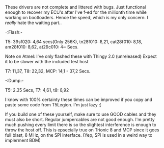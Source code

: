 These drivers are not complete and littered with bugs. Just functional enough to recover my ECU's after I've f-ed for the millionth time while working on bootloaders. Hence the speed, which is my only concern. I _really_ hate the waiting part..


-:Flash:-

T5:
39sf020: 4,64 secs(Only 256K), tn28f010: 8,21, cat28f010: 8,18, am28f010: 8,62, at29c010: 4~ Secs.

Note on Atmel: I've only flashed these with Thingy 2.0 (unreleased) Expect it to be slower with the included test host

T7: 11,37, T8: 22,32, MCP: 14,1 - 37,2 Secs.

-:Dump:-

T5: 2.35 Secs, T7: 4,61, t8: 6,92

I know with 100% certainty these times can be improved if you copy and paste some code from T5Legion. I'm just lazy :)

If you build one of these yourself, make sure to use GOOD cables and they must also be short. Regular jumpercables are not good enough.
I'm pretty much pushing every limit there is so the slightest interference is enough to throw the host off. This is epsecially true on Trionic 8 and MCP since it goes full blast, 8 MHz, on the SPI interface. (Yep, SPI is used in a weird way to implerment BDM)
